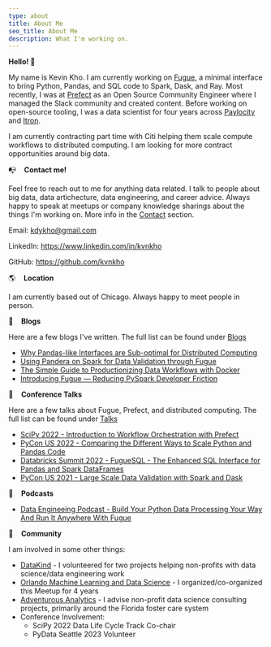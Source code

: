 ```yaml
---
type: about
title: About Me
seo_title: About Me
description: What I'm working on.
---
```


**Hello! 👋**

My name is Kevin Kho. I am currently working on [Fugue](https://github.com/fugue-project/fugue/), a minimal interface to bring Python, Pandas, and SQL code to Spark, Dask, and Ray. Most recently, I was at [Prefect](https://github.com/PrefectHQ/prefect) as an Open Source Community Engineer where I managed the Slack community and created content. Before working on open-source tooling, I was a data scientist for four years across [Paylocity](https://www.paylocity.com/) and [Itron](https://www.itron.com/). 

I am currently contracting part time with Citi helping them scale compute workflows to distributed computing. I am looking for more contract opportunities around big data.

:mailbox_with_no_mail:&nbsp;&nbsp;&nbsp;&nbsp;**Contact me!**

Feel free to reach out to me for anything data related. I talk to people about big data, data artichecture, data engineering, and career advice. Always happy to speak at meetups or company knowledge sharings about the things I'm working on. More info in the [Contact](/contact/) section.

Email: kdykho@gmail.com

LinkedIn: https://www.linkedin.com/in/kvnkho

GitHub: https://github.com/kvnkho

:earth_americas:&nbsp;&nbsp;&nbsp;&nbsp;**Location**

I am currently based out of Chicago. Always happy to meet people in person.

:memo:&nbsp;&nbsp;&nbsp;&nbsp;**Blogs**

Here are a few blogs I've written. The full list can be found under [Blogs](/posts/)

* [Why Pandas-like Interfaces are Sub-optimal for Distributed Computing](https://medium.com/p/322dacbce43)
* [Using Pandera on Spark for Data Validation through Fugue](https://medium.com/p/72956f274793)
* [The Simple Guide to Productionizing Data Workflows with Docker](https://medium.com/p/31a5aae67c0a)
* [Introducing Fugue — Reducing PySpark Developer Friction](https://medium.com/p/a702230455de)

:loudspeaker:&nbsp;&nbsp;&nbsp;&nbsp;**Conference Talks**

Here are a few talks about Fugue, Prefect, and distributed computing. The full list can be found under [Talks](/talks/)

* [SciPy 2022 - Introduction to Workflow Orchestration with Prefect](https://www.youtube.com/watch?v=XL4wgLUp-VA)
* [PyCon US 2022 - Comparing the Different Ways to Scale Python and Pandas Code](https://www.youtube.com/watch?v=b3ae0m_XTys)
* [Databricks Summit 2022 - FugueSQL - The Enhanced SQL Interface for Pandas and Spark DataFrames](https://www.youtube.com/watch?v=F9uzZh5dC0M)
* [PyCon US 2021 - Large Scale Data Validation with Spark and Dask](https://www.youtube.com/watch?v=2AdvBgjO_3Q)

:microphone:&nbsp;&nbsp;&nbsp;&nbsp;**Podcasts**

* [Data Engineeing Podcast - Build Your Python Data Processing Your Way And Run It Anywhere With Fugue](https://www.dataengineeringpodcast.com/fugue-python-data-processing-episode-266/)


:blue_heart:&nbsp;&nbsp;&nbsp;&nbsp;**Community**

I am involved in some other things:

* [DataKind](https://www.datakind.org/) - I volunteered for two projects helping non-profits with data science/data engineering work
* [Orlando Machine Learning and Data Science](https://www.meetup.com/orlando-mlds/) - I organized/co-organized this Meetup for 4 years
* [Adventurous Analytics](https://www.adventurousanalytics.com/) - I advise non-profit data science consulting projects, primarily around the Florida foster care system
* Conference Involvement:
  * SciPy 2022 Data Life Cycle Track Co-chair
  * PyData Seattle 2023 Volunteer
